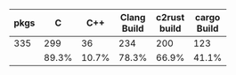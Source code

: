 | pkgs | C | C++ | Clang<br>Build | c2rust<br>build | cargo<br>Build |
| ---- | - | --- | -------------- | --------------- | -------------- |
| 335 | 299 | 36 | 234 | 200 | 123 | 
|  | 89.3% | 10.7% | 78.3% | 66.9% | 41.1% |
